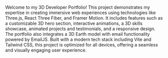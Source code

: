 Welcome to my 3D Developer Portfolio! This project demonstrates my expertise in creating immersive web experiences using technologies like Three.js, React Three Fiber, and Framer Motion.
It includes features such as a customizable 3D hero section, interactive animations, a 3D skills showcase, animated projects and testimonials, and a responsive design. The portfolio also integrates a 3D Earth model with email functionality powered by EmailJS.
Built with a modern tech stack including Vite and Tailwind CSS, this project is optimized for all devices, offering a seamless and visually engaging user experience.
 
